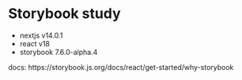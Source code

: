 <h1>Storybook study</h1>

<ul>
  <li>nextjs v14.0.1</li>
  <li>react v18</li>
  <li>storybook 7.6.0-alpha.4</li>
</ul>

<p>
  docs: https://storybook.js.org/docs/react/get-started/why-storybook
</p>
